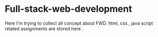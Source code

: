 # Full-stack-web-development
Here I'm trying to collect all concept about FWD. html, css , java script related assignments are stored here .
